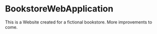 # BookstoreWebApplication

This is a Website created for a fictional bookstore. More improvements to come.

